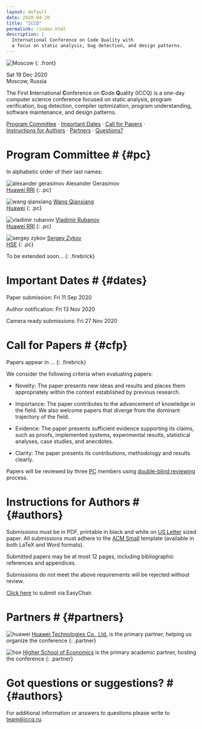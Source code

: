 ```yaml
---
layout: default
date: 2020-04-20
title: "ICCQ"
permalink: /index.html
description: |
  International Conference on Code Quality with
  a focus on static analysis, bug detection, and design patterns.
---
```


![Moscow](/images/moscow-winter.jpg)
{: .front}

Sat 19 Dec 2020
<br/>
Moscow, Russia

The First **I**nternational **C**onference on **C**ode **Q**uality (ICCQ) is a one-day
computer science conference focused on static analysis, program verification,
bug detection, compiler optimization, program understanding,
software maintenance, and design patterns.

[Program&nbsp;Committee](#pc)
&middot;
[Important&nbsp;Dates](#dates)
&middot;
[Call&nbsp;for&nbsp;Papers](#cfp)
&middot;
[Instructions&nbsp;for&nbsp;Authors](#authors)
&middot;
[Partners](#partners)
&middot;
[Questions?](#questions)

# Program Committee # {#pc}

In alphabetic order of their last names:

![alexander gerasimov](/images/pc/alexander-gerasimov.jpg)
Alexander Gerasimov
<br/>
[Huawei RRI](https://career.huawei.ru/rri/)
{: .pc}

![wang qianxiang](/images/pc/wang-qianxiang.jpg)
[Wang Qianxiang](https://ieeexplore.ieee.org/author/37278378900)
<br/>
[Huawei](https://www.huawei.com/)
{: .pc}

![vladimir rubanov](/images/pc/vladimir-rubanov.jpg)
[Vladimir Rubanov](https://www.rubanov.pro/)
<br/>
[Huawei RRI](https://career.huawei.ru/rri/)
{: .pc}

![sergey zykov](/images/pc/sergey-zykov.jpg)
[Sergey Zykov](https://scholar.google.com/citations?user=68uxw-AAAAAJ&hl=en)
<br/>
[HSE](https://www.hse.ru/en/org/persons/3468544)
{: .pc}

To be extended soon...
{: .firebrick}

# Important Dates # {#dates}

Paper submission: Fri 11 Sep 2020

Author notification: Fri 13 Nov 2020

Camera ready submissions: Fri 27 Nov 2020

# Call for Papers # {#cfp}

Papers appear in ...
{: .firebrick}

We consider the following criteria when evaluating papers:

  * Novelty: The paper presents new ideas and results and places them appropriately within the context established by previous research.

  * Importance: The paper contributes to the advancement of knowledge in the field. We also welcome papers that diverge from the dominant trajectory of the field.

  * Evidence: The paper presents sufficient evidence supporting its claims, such as proofs, implemented systems, experimental results, statistical analyses, case studies, and anecdotes.

  * Clarity: The paper presents its contributions, methodology and results clearly.

Papers will be reviewed by three [PC](#pc) members using
[double-blind reviewing](https://www.journals.elsevier.com/social-science-and-medicine/policies/double-blind-peer-review-guidelines) process.

# Instructions for Authors # {#authors}

Submissions must be in PDF, printable in black and white on
[US Letter](https://en.wikipedia.org/wiki/Letter_%28paper_size%29) sized paper. All submissions must adhere to the
[ACM Small](http://www.acm.org/publications/authors/submissions)
template (available in both LaTeX and Word formats).

Submitted papers may be at most 12 pages,
including bibliographic references and appendices.

Submissions do not meet the above requirements will be rejected without review.

[Click here](https://easychair.org/cfp/ICCQ20) to submit via EasyChair.

# Partners # {#partners}

![huawei](/images/huawei.svg)
[Huawei Technologies Co., Ltd.](https://www.huawei.com)
is the primary partner, helping us organize the conference
{: .partner}

![hse](/images/hse.svg)
[Higher School of Economics](https://www.hse.ru/en/)
is the primary academic partner, hosting the conference
{: .partner}

# Got questions or suggestions? # {#authors}

For additional information or answers to questions please write
to [team@iccq.ru](mailto:team@iccq.ru).

